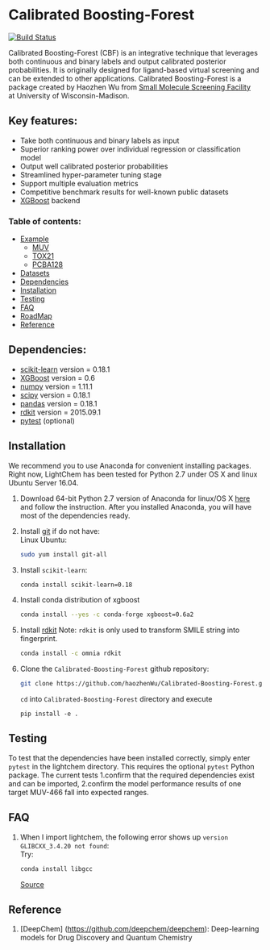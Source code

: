 # Calibrated Boosting-Forest

[![Build Status](https://travis-ci.org/haozhenWu/lightchem.svg?branch=master)](https://travis-ci.org/haozhenWu/lightchem)

Calibrated Boosting-Forest (CBF) is an integrative technique that leverages both continuous and binary labels and output calibrated posterior probabilities. It is originally designed for ligand-based virtual screening and can be extended to
other applications.
Calibrated Boosting-Forest is a package created by Haozhen Wu from [Small Molecule Screening Facility](http://www.uwhealth.org/uw-carbone-cancer-center/for-researchers/shared-resources/smsf/small-molecule-screening/27197)  
at University of Wisconsin-Madison.  

## Key features:  

* Take both continuous and binary labels as input
* Superior ranking power over individual regression or classification model  
* Output well calibrated posterior probabilities
* Streamlined hyper-parameter tuning stage
* Support multiple evaluation metrics  
* Competitive benchmark results for well-known public datasets  
* [XGBoost](https://github.com/dmlc/xgboost) backend

### Table of contents:

* [Example](https://github.com/haozhenWu/lightchem/tree/master/example_old)
    * [MUV](https://github.com/haozhenWu/lightchem/tree/master/example_old/muv)
    * [TOX21](https://github.com/haozhenWu/lightchem/tree/master/example_old/tox21)
    * [PCBA128](https://github.com/haozhenWu/lightchem/tree/master/example_old/pcba128)  
* [Datasets](https://github.com/haozhenWu/lightchem/tree/master/datasets)
* [Dependencies](#dependencies)
* [Installation](#installation)
* [Testing](#testing)
* [FAQ](#faq)
* [RoadMap](https://github.com/haozhenWu/lightchem/issues/1)
* [Reference](#reference)

## Dependencies:

* [scikit-learn](http://scikit-learn.org/stable/index.html)  version = 0.18.1
* [XGBoost](https://xgboost.readthedocs.io/en/latest/) version = 0.6  
* [numpy](http://www.numpy.org/) version = 1.11.1  
* [scipy](https://www.scipy.org/) version = 0.18.1  
* [pandas](http://pandas.pydata.org/) version = 0.18.1   
* [rdkit](http://www.rdkit.org/) version = 2015.09.1
* [pytest](http://doc.pytest.org/) (optional)



## Installation

We recommend you to use Anaconda for convenient installing packages. Right now, LightChem has been tested for Python 2.7 under OS X and linux Ubuntu Server 16.04.   

1. Download 64-bit Python 2.7 version of Anaconda for linux/OS X [here](https://www.continuum.io/downloads) and follow the instruction. After you installed Anaconda, you will have most of the dependencies ready.  

2. Install [git](https://git-scm.com/book/en/v2/Getting-Started-Installing-Git) if do not have:  
   Linux Ubuntu:    
   ```bash
   sudo yum install git-all
   ```

3. Install `scikit-learn`:  
   ```bash
   conda install scikit-learn=0.18
   ```

4. Install conda distribution of xgboost
   ```bash
   conda install --yes -c conda-forge xgboost=0.6a2
   ```

5. Install [rdkit](http://www.rdkit.org/docs/Install.html)  Note: `rdkit` is only used to transform SMILE string into fingerprint.  
   ```bash
   conda install -c omnia rdkit
   ```

6. Clone the `Calibrated-Boosting-Forest` github repository:  
   ```bash
   git clone https://github.com/haozhenWu/Calibrated-Boosting-Forest.git
   ```
   `cd` into `Calibrated-Boosting-Forest` directory and execute  
   ```
   pip install -e .
   ```


## Testing

To test that the dependencies have been installed correctly, simply enter `pytest`
in the lightchem directory.  This requires the optional `pytest` Python package.
The current tests 1.confirm that the required dependencies exist and can be
imported, 2.confirm the model performance results of one target MUV-466 fall into
expected ranges.

## FAQ  

1. When I import lightchem, the following error shows up `version GLIBCXX_3.4.20 not found`:   
   Try:  
   ```bash   
   conda install libgcc
   ```  
   [Source](http://askubuntu.com/questions/575505/glibcxx-3-4-20-not-found-how-to-fix-this-error)

## Reference

1. [DeepChem] (https://github.com/deepchem/deepchem): Deep-learning models for Drug Discovery and Quantum Chemistry
